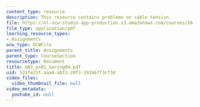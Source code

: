 ```yaml
---
content_type: resource
description: This resource contains problems on cable tension.
file: https://ol-ocw-studio-app-production.s3.amazonaws.com/courses/16-01-unified-engineering-i-ii-iii-iv-fall-2005-spring-2006/521fe21faaa4abf220f3191667f3cf3d_m02_ps01_spring04.pdf
file_type: application/pdf
learning_resource_types:
- Assignments
ocw_type: OCWFile
parent_title: Assignments
parent_type: CourseSection
resourcetype: Document
title: m02_ps01_spring04.pdf
uid: 521fe21f-aaa4-abf2-20f3-191667f3cf3d
video_files:
  video_thumbnail_file: null
video_metadata:
  youtube_id: null
---
```

